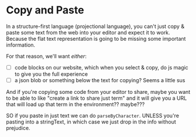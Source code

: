 
# Copy and Paste

In a structure-first language (projectional language), you can't just copy & paste
some text from the web into your editor and expect it to work.
Because the flat text representation is going to be missing some important
information.

For that reason, we'll want *either*:
- [ ] code blocks on our website, which when you select & copy, do js magic to
      give you the full experience
- [ ] a json blob or something below the text for copying? Seems a little sus

And if you're copying some code from your editor to share, maybe you want to be able to
like "create a link to share just term" and it will give you a URL that will load up
that term in the environment?? maybe???


SO
if you paste in just text
we can do `parseByCharacter`. UNLESS you're pasting into a stringText,
in which case we just drop in the info without prejudice.
